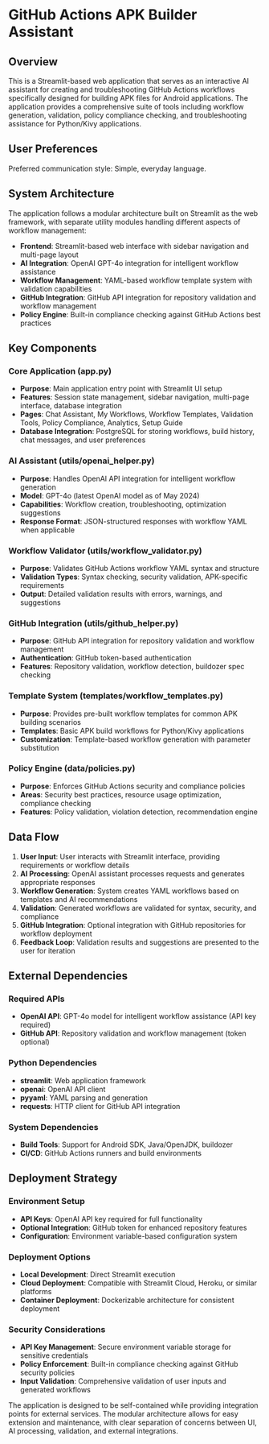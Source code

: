 # GitHub Actions APK Builder Assistant

## Overview

This is a Streamlit-based web application that serves as an interactive AI assistant for creating and troubleshooting GitHub Actions workflows specifically designed for building APK files for Android applications. The application provides a comprehensive suite of tools including workflow generation, validation, policy compliance checking, and troubleshooting assistance for Python/Kivy applications.

## User Preferences

Preferred communication style: Simple, everyday language.

## System Architecture

The application follows a modular architecture built on Streamlit as the web framework, with separate utility modules handling different aspects of workflow management:

- **Frontend**: Streamlit-based web interface with sidebar navigation and multi-page layout
- **AI Integration**: OpenAI GPT-4o integration for intelligent workflow assistance
- **Workflow Management**: YAML-based workflow template system with validation capabilities
- **GitHub Integration**: GitHub API integration for repository validation and workflow management
- **Policy Engine**: Built-in compliance checking against GitHub Actions best practices

## Key Components

### Core Application (app.py)
- **Purpose**: Main application entry point with Streamlit UI setup
- **Features**: Session state management, sidebar navigation, multi-page interface, database integration
- **Pages**: Chat Assistant, My Workflows, Workflow Templates, Validation Tools, Policy Compliance, Analytics, Setup Guide
- **Database Integration**: PostgreSQL for storing workflows, build history, chat messages, and user preferences

### AI Assistant (utils/openai_helper.py)
- **Purpose**: Handles OpenAI API integration for intelligent workflow generation
- **Model**: GPT-4o (latest OpenAI model as of May 2024)
- **Capabilities**: Workflow creation, troubleshooting, optimization suggestions
- **Response Format**: JSON-structured responses with workflow YAML when applicable

### Workflow Validator (utils/workflow_validator.py)
- **Purpose**: Validates GitHub Actions workflow YAML syntax and structure
- **Validation Types**: Syntax checking, security validation, APK-specific requirements
- **Output**: Detailed validation results with errors, warnings, and suggestions

### GitHub Integration (utils/github_helper.py)
- **Purpose**: GitHub API integration for repository validation and workflow management
- **Authentication**: GitHub token-based authentication
- **Features**: Repository validation, workflow detection, buildozer spec checking

### Template System (templates/workflow_templates.py)
- **Purpose**: Provides pre-built workflow templates for common APK building scenarios
- **Templates**: Basic APK build workflows for Python/Kivy applications
- **Customization**: Template-based workflow generation with parameter substitution

### Policy Engine (data/policies.py)
- **Purpose**: Enforces GitHub Actions security and compliance policies
- **Areas**: Security best practices, resource usage optimization, compliance checking
- **Features**: Policy validation, violation detection, recommendation engine

## Data Flow

1. **User Input**: User interacts with Streamlit interface, providing requirements or workflow details
2. **AI Processing**: OpenAI assistant processes requests and generates appropriate responses
3. **Workflow Generation**: System creates YAML workflows based on templates and AI recommendations
4. **Validation**: Generated workflows are validated for syntax, security, and compliance
5. **GitHub Integration**: Optional integration with GitHub repositories for workflow deployment
6. **Feedback Loop**: Validation results and suggestions are presented to the user for iteration

## External Dependencies

### Required APIs
- **OpenAI API**: GPT-4o model for intelligent workflow assistance (API key required)
- **GitHub API**: Repository validation and workflow management (token optional)

### Python Dependencies
- **streamlit**: Web application framework
- **openai**: OpenAI API client
- **pyyaml**: YAML parsing and generation
- **requests**: HTTP client for GitHub API integration

### System Dependencies
- **Build Tools**: Support for Android SDK, Java/OpenJDK, buildozer
- **CI/CD**: GitHub Actions runners and build environments

## Deployment Strategy

### Environment Setup
- **API Keys**: OpenAI API key required for full functionality
- **Optional Integration**: GitHub token for enhanced repository features
- **Configuration**: Environment variable-based configuration system

### Deployment Options
- **Local Development**: Direct Streamlit execution
- **Cloud Deployment**: Compatible with Streamlit Cloud, Heroku, or similar platforms
- **Container Deployment**: Dockerizable architecture for consistent deployment

### Security Considerations
- **API Key Management**: Secure environment variable storage for sensitive credentials
- **Policy Enforcement**: Built-in compliance checking against GitHub security policies
- **Input Validation**: Comprehensive validation of user inputs and generated workflows

The application is designed to be self-contained while providing integration points for external services. The modular architecture allows for easy extension and maintenance, with clear separation of concerns between UI, AI processing, validation, and external integrations.